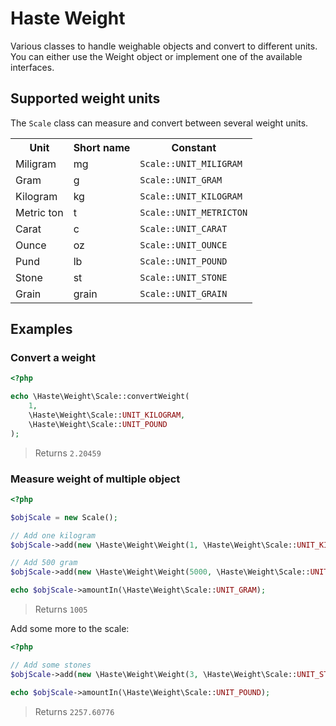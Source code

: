 # Haste Weight

Various classes to handle weighable objects and convert to different units. You can either use the Weight object or implement one of the available interfaces.


## Supported weight units ##

The `Scale` class can measure and convert between several weight units.

<table>
<tr><th>Unit</th><th>Short name</td><th>Constant</th></tr>
<tr><td>Miligram</td><td>mg</td><td><code>Scale::UNIT_MILIGRAM</code></td></tr>
<tr><td>Gram</td><td>g</td><td><code>Scale::UNIT_GRAM</code></td></tr>
<tr><td>Kilogram</td><td>kg</td><td><code>Scale::UNIT_KILOGRAM</code></td></tr>
<tr><td>Metric ton</td><td>t</td><td><code>Scale::UNIT_METRICTON</code></td></tr>
<tr><td>Carat</td><td>c</td><td><code>Scale::UNIT_CARAT</code></td></tr>
<tr><td>Ounce</td><td>oz</td><td><code>Scale::UNIT_OUNCE</code></td></tr>
<tr><td>Pund</td><td>lb</td><td><code>Scale::UNIT_POUND</code></td></tr>
<tr><td>Stone</td><td>st</td><td><code>Scale::UNIT_STONE</code></td></tr>
<tr><td>Grain</td><td>grain</td><td><code>Scale::UNIT_GRAIN</code></td></tr>
</table>


## Examples ##

### Convert a weight ###

```php
<?php

echo \Haste\Weight\Scale::convertWeight(
	1,
	\Haste\Weight\Scale::UNIT_KILOGRAM,
	\Haste\Weight\Scale::UNIT_POUND
);
```
> Returns `2.20459`


### Measure weight of multiple object ###

```php
<?php

$objScale = new Scale();

// Add one kilogram
$objScale->add(new \Haste\Weight\Weight(1, \Haste\Weight\Scale::UNIT_KILOGRAM));

// Add 500 gram
$objScale->add(new \Haste\Weight\Weight(5000, \Haste\Weight\Scale::UNIT_MILIGRAM));

echo $objScale->amountIn(\Haste\Weight\Scale::UNIT_GRAM);
```
> Returns `1005`

Add some more to the scale:
```php
<?php

// Add some stones
$objScale->add(new \Haste\Weight\Weight(3, \Haste\Weight\Scale::UNIT_STONE));

echo $objScale->amountIn(\Haste\Weight\Scale::UNIT_POUND);
```
> Returns `2257.60776`
